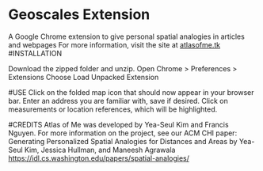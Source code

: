 # Geoscales Extension
A Google Chrome extension to give personal spatial analogies in articles and webpages
For more information, visit the site at [atlasofme.tk](http://atlasofme.tk)
#INSTALLATION

Download the zipped folder and unzip. 
Open Chrome > Preferences > Extensions
Choose Load Unpacked Extension

#USE
Click on the folded map icon that should now appear in your browser bar.
Enter an address you are familiar with, save if desired.
Click on measurements or location references, which will be highlighted.

#CREDITS
Atlas of Me was developed by Yea-Seul Kim and Francis Nguyen.
For more information on the project, see our ACM CHI paper:
Generating Personalized Spatial Analogies for Distances and Areas
by Yea-Seul Kim, Jessica Hullman, and Maneesh Agrawala https://idl.cs.washington.edu/papers/spatial-analogies/
